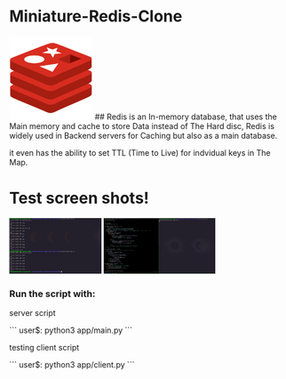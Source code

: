 # Miniature-Redis-Clone

<img src="https://raw.githubusercontent.com/devicons/devicon/master/icons/redis/redis-original.svg"  height="150" />
## Redis is an In-memory database, that uses the Main memory and cache to store Data instead of The Hard disc, Redis is widely used in Backend servers for Caching but also as a main database.

<p>
  it even has the ability to set TTL (Time to Live) for indvidual keys in The Map. 
</p>

<h1>Test screen shots! </h1>
<div>
  <img src="/montages/TTL-test-with-map.png" height="100" alt="Testing hashmap of redis with TTL" />
  <img src="/montages/server-runtime.png" height="100" alt="Server runtime screen shot!" />
</div>

<h3>Run the script with: </h3>
<p>server script</p>
```
user$: python3 app/main.py
```
<p>testing client script</p>
```
user$: python3 app/client.py
```
